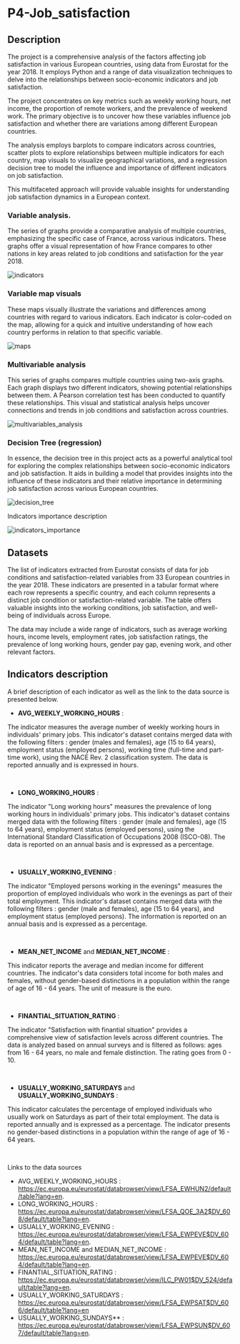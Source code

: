 # P4-Job_satisfaction

## Description

The project is a comprehensive analysis of the factors affecting job satisfaction in various European countries, using data from Eurostat for the year 2018. It employs Python and a range of data visualization techniques to delve into the relationships between socio-economic indicators and job satisfaction.  

The project concentrates on key metrics such as weekly working hours, net income, the proportion of remote workers, and the prevalence of weekend work. The primary objective is to uncover how these variables influence job satisfaction and whether there are variations among different European countries.  

The analysis employs barplots to compare indicators across countries, scatter plots to explore relationships between multiple indicators for each country, map visuals to visualize geographical variations, and a regression decision tree to model the influence and importance of different indicators on job satisfaction.  

This multifaceted approach will provide valuable insights for understanding job satisfaction dynamics in a European context.


### Variable analysis.  

The series of graphs provide a comparative analysis of multiple countries, emphasizing the specific case of France, across various indicators. These graphs offer a visual representation of how France compares to other nations in key areas related to job conditions and satisfaction for the year 2018.  


![indicators](https://github.com/OsvaldoValdivia/P4-Job_satisfaction/blob/main/Images/indicators.gif)


### Variable map visuals

These maps visually illustrate the variations and differences among countries with regard to various indicators. Each indicator is color-coded on the map, allowing for a quick and intuitive understanding of how each country performs in relation to that specific variable.  


![maps](https://github.com/OsvaldoValdivia/P4-Job_satisfaction/blob/main/Images/maps.gif)


### Multivariable analysis

This series of graphs compares multiple countries using two-axis graphs. Each graph displays two different indicators, showing potential relationships between them. A Pearson correlation test has been conducted to quantify these relationships. This visual and statistical analysis helps uncover connections and trends in job conditions and satisfaction across countries.  


![multivariables_analysis](https://github.com/OsvaldoValdivia/P4-Job_satisfaction/blob/main/Images/multivariables_analysis.gif)


### Decision Tree (regression)

In essence, the decision tree in this project acts as a powerful analytical tool for exploring the complex relationships between socio-economic indicators and job satisfaction. It aids in building a model that provides insights into the influence of these indicators and their relative importance in determining job satisfaction across various European countries.


![decision_tree](https://github.com/OsvaldoValdivia/P4-Job_satisfaction/blob/main/Images/tree.png)

Indicators importance description

![indicators_importance](https://github.com/OsvaldoValdivia/P4-Job_satisfaction/blob/main/Images/indicators_importance.png)


## Datasets

The list of indicators extracted from Eurostat consists of data for job conditions and satisfaction-related variables from 33 European countries in the year 2018. These indicators are presented in a tabular format where each row represents a specific country, and each column represents a distinct job condition or satisfaction-related variable. The table offers valuable insights into the working conditions, job satisfaction, and well-being of individuals across Europe.

The data may include a wide range of indicators, such as average working hours, income levels, employment rates, job satisfaction ratings, the prevalence of long working hours, gender pay gap, evening work, and other relevant factors.


## Indicators description
 

A brief description of each indicator as well as the link to the data source is presented below. 

  

-  **AVG_WEEKLY_WORKING_HOURS** :

The indicator measures the average number of weekly working hours in individuals' primary jobs. This indicator's dataset contains merged data with the following filters : gender (males and females), age (15 to 64 years), employment status (employed persons), working time (full-time and part-time work), using the NACE Rev. 2 classification system. The data is reported annually and is expressed in hours.


<br> 


-  **LONG_WORKING_HOURS** :

The indicator "Long working hours" measures the prevalence of long working hours in individuals' primary jobs. This indicator's dataset contains merged data with the following filters :  gender (male and females), age (15 to 64 years), employment status (employed persons), using the International Standard Classification of Occupations 2008 (ISCO-08). The data is reported on an annual basis and is expressed as a percentage.



<br> 


-  **USUALLY_WORKING_EVENING** :

The indicator "Employed persons working in the evenings" measures the proportion of employed individuals who work in the evenings as part of their total employment. This indicator's dataset contains merged data with the following filters : gender (male and females), age (15 to 64 years), and employment status (employed persons). The information is reported on an annual basis and is expressed as a percentage.


<br> 


-  **MEAN_NET_INCOME** and **MEDIAN_NET_INCOME** :

This indicator reports the average and median income for different countries.  The indicator's data considers total income for both males and females, without gender-based distinctions in a population within the range of age of 16 - 64 years. The unit of measure is the euro.

 

<br> 


-  **FINANTIAL_SITUATION_RATING** :

The indicator "Satisfaction with finantial situation" provides a comprehensive view of satisfaction levels across different countries. The data is analyzed based on annual surveys and is filtered as follows: ages from 16 - 64 years, no male and female distinction. The rating goes from 0 - 10.


<br> 

-  **USUALLY_WORKING_SATURDAYS** and **USUALLY_WORKING_SUNDAYS** :

This indicator calculates the percentage of employed individuals who usually work on Saturdays as part of their total employment. The data is reported annually and is expressed as a percentage. The indicator presents no gender-based distinctions in a population within the range of age of 16 - 64 years.



<br> 



Links to the data sources

- AVG_WEEKLY_WORKING_HOURS : https://ec.europa.eu/eurostat/databrowser/view/LFSA_EWHUN2/default/table?lang=en. 
-  LONG_WORKING_HOURS : https://ec.europa.eu/eurostat/databrowser/view/LFSA_QOE_3A2$DV_608/default/table?lang=en.  
- USUALLY_WORKING_EVENING : https://ec.europa.eu/eurostat/databrowser/view/LFSA_EWPEVE$DV_604/default/table?lang=en.
- MEAN_NET_INCOME and MEDIAN_NET_INCOME : https://ec.europa.eu/eurostat/databrowser/view/LFSA_EWPEVE$DV_604/default/table?lang=en.
- FINANTIAL_SITUATION_RATING : https://ec.europa.eu/eurostat/databrowser/view/ILC_PW01$DV_524/default/table?lang=en.  
- USUALLY_WORKING_SATURDAYS : https://ec.europa.eu/eurostat/databrowser/view/LFSA_EWPSAT$DV_606/default/table?lang=en
- USUALLY_WORKING_SUNDAYS** : https://ec.europa.eu/eurostat/databrowser/view/LFSA_EWPSUN$DV_607/default/table?lang=en.